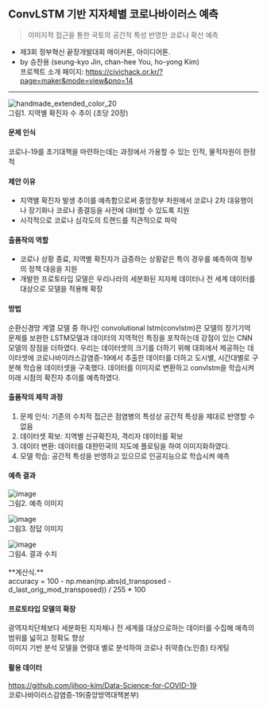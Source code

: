 ## ConvLSTM 기반 지자체별 코로나바이러스 예측
> 이미지적 접근을 통한 국토의 공간적 특성 반영한 코로나 확산 예측 

- 제3회 정부혁신 끝장개발대회 메이커톤, 아이디어톤.
- by 승찬용 (seung-kyo Jin, chan-hee You, ho-yong Kim) <br>
프로젝트 소개 페이지: <https://civichack.or.kr/?page=maker&mode=view&pno=14><br>
---
![handmade_extended_color_20](https://user-images.githubusercontent.com/30429632/88447006-e3629c80-ce69-11ea-9f66-3fc666da54c0.gif) <br>
그림1. 지역별 확진자 수 추이 (초당 20장)


#### 문제 인식 
코로나-19를 초기대책을 마련하는데는 과정에서 가용할 수 있는 인적, 물적자원이 한정적

#### 제안 이유
- 지역별 확진자 발생 추이를 예측함으로써 중앙정부 차원에서 코로나 2차 대유행이나 장기화나 코로나 종결등을 사전에 대비할 수 있도록 지원
-  시각적으로 코로나 심각도의 트랜드를 직관적으로 파악 <br>


#### 출품작의 역할
  - 코로나 상황 종료, 지역별 확진자가 급증하는 상황같은 특이 경우를 예측하여 정부의 정책 대응을 지원
  - 개발한 프로토타입 모델은 우리나라의 세분화된 지자체 데이터나 전 세계 데이터를 대상으로 모델을 적용해 확장
  
  
#### 방법
<p>
순환신경망 계열 모델 중 하나인 convolutional lstm(convlstm)은 모델의 장기기억 문제를 보완한 LSTM모델과 데이터의 지역적인 특징을 포착하는데 강점이 있는 CNN 모델의 장점을 더하였다. 우리는 데이터셋의 크기를 더하기 위해 대회에서 제공하는 데이터셋에 코로나바이러스감염증-19에서 추출한 데이터를 더하고 도시별, 시간대별로 구분해 학습용 데이터셋을 구축했다. 데이터를 이미지로 변환하고 convlstm을 학습시켜 미래 시점의 확진자 추이를 예측하였다.
</p>
  
  
#### 출품작의 제작 과정
1. 문제 인식: 기존의 수치적 접근은 점염병의 특성상 공간적 특성을 제대로 반영할 수 없음
2. 데이터셋 확보: 지역별 신규확진자, 격리자 데이터를 확보
3. 데이터 변환: 데이터를 대한민국의 지도에 플로팅을 하여 이미지화하였다. 
4. 모델 학습: 공간적 특성을 반영하고 있으므로 인공지능으로 학습시켜 예측


#### 예측 결과

![image](https://user-images.githubusercontent.com/30429632/88448515-c1711600-ce79-11ea-90f1-0d386160c15a.png)<br>
그림2. 예측 이미지 <br>

![image](https://user-images.githubusercontent.com/30429632/88448529-df3e7b00-ce79-11ea-847e-9b96c1a424de.png)<br>
그림3. 정답 이미지 <br>

![image](https://user-images.githubusercontent.com/30429632/88448442-14969900-ce79-11ea-9aa9-262fc66786c6.png) <br>
그림4. 결과 수치 <br><br>
\*\*계산식.\*\* <br>
accuracy = 100 - np.mean(np.abs(d_transposed - d_last_orig_mod_transposed)) / 255 * 100


#### 프로토타입 모델의 확장
광역자치단체보다 세분화된 지자체나 전 세계를 대상으로하는 데이터를 수집해 예측의 범위를 넓히고 정확도 향상 <br>
이미지 기반 분석 모델을 연령대 별로 분석하여 코로나 취약층(노인층) 타게팅


#### 활용 데이터
<https://github.com/jihoo-kim/Data-Science-for-COVID-19> <br>
코로나바이러스감염증-19(중앙방역대책본부)

